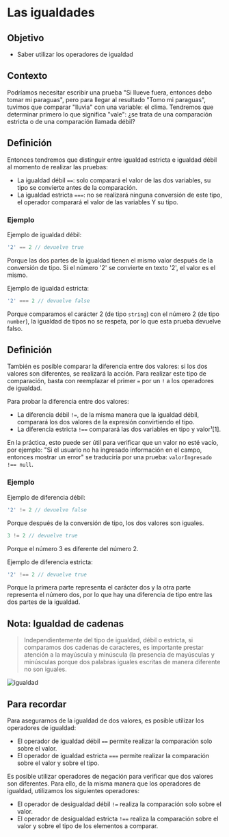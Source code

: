 # Las igualdades

## Objetivo

- Saber utilizar los operadores de igualdad

## Contexto

Podríamos necesitar escribir una prueba "Si llueve fuera, entonces debo tomar mi paraguas", pero para llegar al resultado "Tomo mi paraguas", tuvimos que comparar "lluvia" con una variable: el clima. Tendremos que determinar primero lo que significa "vale": ¿se trata de una comparación estricta o de una comparación llamada débil?

## Definición

Entonces tendremos que distinguir entre igualdad estricta e igualdad débil al momento de realizar las pruebas:

- La igualdad débil `==`: solo comparará el valor de las dos variables, su tipo se convierte antes de la comparación.
- La igualdad estricta `===`: no se realizará ninguna conversión de este tipo, el operador comparará el valor de las variables Y su tipo.

### Ejemplo

Ejemplo de igualdad débil:

```javascript
'2' == 2 // devuelve true
```

Porque las dos partes de la igualdad tienen el mismo valor después de la conversión de tipo. Si el número '2' se convierte en texto '2', el valor es el mismo.

Ejemplo de igualdad estricta:

```javascript
'2' === 2 // devuelve false
```

Porque comparamos el carácter 2 (de tipo `string`) con el número 2 (de tipo `number`), la igualdad de tipos no se respeta, por lo que esta prueba devuelve falso.

## Definición

También es posible comparar la diferencia entre dos valores: si los dos valores son diferentes, se realizará la acción. Para realizar este tipo de comparación, basta con reemplazar el primer `=` por un `!` a los operadores de igualdad.

Para probar la diferencia entre dos valores:

- La diferencia débil `!=`, de la misma manera que la igualdad débil, comparará los dos valores de la expresión convirtiendo el tipo.
- La diferencia estricta `!==` comparará las dos variables en tipo y valor¹[1].

En la práctica, esto puede ser útil para verificar que un valor no esté vacío, por ejemplo: "Si el usuario no ha ingresado información en el campo, entonces mostrar un error" se traduciría por una prueba: `valorIngresado !== null`.

### Ejemplo

Ejemplo de diferencia débil:

```javascript
'2' != 2 // devuelve false
```

Porque después de la conversión de tipo, los dos valores son iguales.

```javascript
3 != 2 // devuelve true
```

Porque el número 3 es diferente del número 2.

Ejemplo de diferencia estricta:

```javascript
'2' !== 2 // devuelve true
```

Porque la primera parte representa el carácter dos y la otra parte representa el número dos, por lo que hay una diferencia de tipo entre las dos partes de la igualdad.

## Nota: Igualdad de cadenas

>Independientemente del tipo de igualdad, débil o estricta, si comparamos dos cadenas de caracteres, es importante prestar atención a la mayúscula y minúscula (la presencia de mayúsculas y minúsculas porque dos palabras iguales escritas de manera diferente no son iguales.

![igualdad](./04-Las-igualdades/img/string-comparaison.png)

## Para recordar

Para asegurarnos de la igualdad de dos valores, es posible utilizar los operadores de igualdad:

- El operador de igualdad débil `==` permite realizar la comparación solo sobre el valor.
- El operador de igualdad estricta `===` permite realizar la comparación sobre el valor y sobre el tipo.

Es posible utilizar operadores de negación para verificar que dos valores son diferentes. Para ello, de la misma manera que los operadores de igualdad, utilizamos los siguientes operadores:

- El operador de desigualdad débil `!=` realiza la comparación solo sobre el valor.
- El operador de desigualdad estricta `!==` realiza la comparación sobre el valor y sobre el tipo de los elementos a comparar.